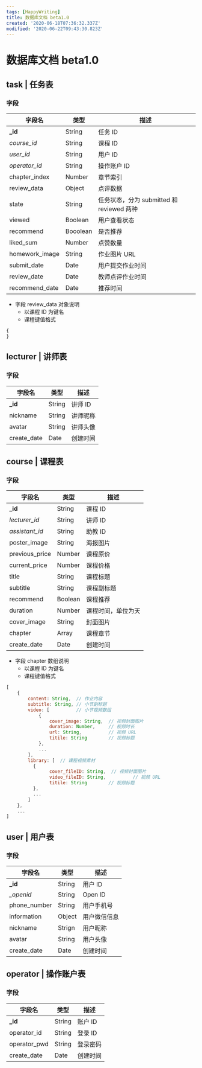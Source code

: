 ```yaml
---
tags: [HappyWriting]
title: 数据库文档 beta1.0
created: '2020-06-18T07:36:32.337Z'
modified: '2020-06-22T09:43:30.823Z'
---
```


# 数据库文档 beta1.0

## task | 任务表
### 字段
| 字段名 | 类型 | 描述 |
|  ----  | ----  | ---- |
| **_id** | String | 任务 ID |
| *course_id*  | String | 课程 ID |
| *user_id* | String | 用户 ID |
| *operator_id* | String | 操作账户 ID |
| chapter_index | Number | 章节索引 |
| review_data | Object | 点评数据 |
| state | String | 任务状态，分为 submitted 和 reviewed 两种 |
| viewed | Boolean | 用户查看状态 |
| recommend | Booolean | 是否推荐 |
| liked_sum | Number | 点赞数量 |
| homework_image | String | 作业图片 URL |
| submit_date | Date | 用户提交作业时间 |
| review_date | Date | 教师点评作业时间 |
| recommend_date | Date | 推荐时间 |
* 字段 review_data 对象说明
  * 以课程 ID 为键名
  * 课程键值格式
```JavaScript
{
}
```
## lecturer | 讲师表
### 字段
| 字段名 | 类型 | 描述 |
|  ----  | ----  | ---- |
| **_id** | String | 讲师 ID |
| nickname  | String | 讲师昵称 |
| avatar  | String | 讲师头像 |
| create_date | Date | 创建时间 |

## course | 课程表
### 字段
| 字段名 | 类型 | 描述 |
|  ----  | ----  | ---- |
| **_id** | String | 课程 ID |
| *lecturer_id*  | String | 讲师 ID |
| *assistant_id* | String | 助教 ID |
| poster_image | String | 海报图片 |
| previous_price | Number | 课程原价 |
| current_price | Number | 课程价格 |
| title | String | 课程标题 |
| subtitle | String | 课程副标题 |
| recommend | Boolean | 课程推荐 |
| duration | Number | 课程时间，单位为天 |
| cover_image | String | 封面图片 |
| chapter | Array | 课程章节 |
| create_date | Date | 创建时间 |
* 字段 chapter 数组说明
  * 以课程 ID 为键名
  * 课程键值格式
```JavaScript
[
    {
        content: String,  // 作业内容
        subtitle: String, // 小节副标题
        video: [          // 小节视频数组
            {
                cover_image: String,  // 视频封面图片
                duration: Number,     // 视频时长
                url: String,          // 视频 URL
                titile: String        // 视频标题
            },
            ...
        ],
        library: [  // 课程视频素材
          {
                cover_fileID: String,  // 视频封面图片
                video_fileID: String,          // 视频 URL
                titile: String        // 视频标题
          },
          ...
        ]
    },
    ...
]
```
## user | 用户表
### 字段
| 字段名 | 类型 | 描述 |
|  ----  | ----  | ---- |
| **_id** | String | 用户 ID |
| *_openid*  | String | Open ID |
| phone_number | String | 用户手机号 |
| information | Object | 用户微信信息 |
| nickname | Strign | 用户昵称 |
| avatar  | String | 用户头像 |
| create_date | Date | 创建时间 |

## operator | 操作账户表
### 字段
| 字段名 | 类型 | 描述 |
|  ----  | ----  | ---- |
| **_id** | String | 账户 ID |
| operator_id  | String | 登录 ID |
| operator_pwd | String | 登录密码 |
| create_date | Date | 创建时间 |


